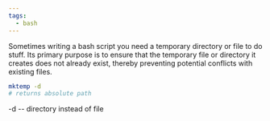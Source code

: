 ```yaml
---
tags:
  - bash
---
```

Sometimes writing a bash script you need a temporary directory or file to do stuff. Its primary purpose is to ensure that the temporary file or directory it creates does not already exist, thereby preventing potential conflicts with existing files.

```bash
mktemp -d 
# returns absolute path
```
-d -- directory instead of file